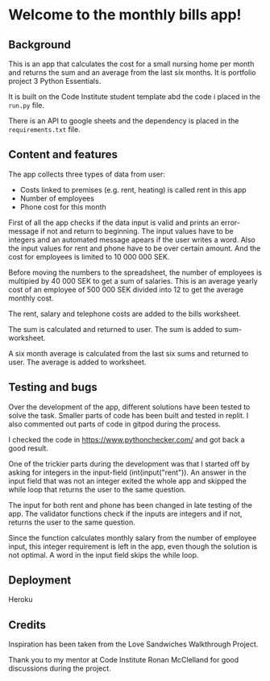 <h1>Welcome to the monthly bills app!</h1>

<h2>Background</h2>  
This is an app that calculates the cost for a small nursing home per month and returns the sum and an average from the last six months. It is portfolio project 3 Python Essentials.  

It is built on the Code Institute student template abd the code i placed in the `run.py` file.

There is an API to google sheets and the dependency is placed in the `requirements.txt` file.

<h2>Content and features</h2>    
The app collects three types of data from user:
<ul>
<li>Costs linked to premises (e.g. rent, heating) is called rent in this app</li>
<li>Number of employees</li>
<li>Phone cost for this month</li>
</ul>

First of all the app checks if the data input is valid and prints an error-message if not and return to beginning. The input values have to be integers and an automated message apears if the user writes a word. Also the input values for rent and phone have to be over certain amount. And the cost for employees is limited to 10 000 000 SEK.

Before moving the numbers to the spreadsheet, the number of employees is multipied by 40 000 SEK to get a sum of salaries. This is an average yearly cost of an employee of 500 000 SEK divided into 12 to get the average monthly cost. 

The rent, salary and telephone costs are added to the bills worksheet.

The sum is calculated and returned to user. The sum is added to sum-worksheet.

A six month average is calculated from the last six sums and returned to user. The average is added to worksheet.

<h2>Testing and bugs</h2> 
Over the development of the app, different solutions have been tested to solve the task. Smaller parts of code has been built and tested in replit. I also commented out parts of code in gitpod during the process.

I checked the code in https://www.pythonchecker.com/ and got back a good result. 

One of the trickier parts during the development was that I started off by asking for integers in the input-field (int(input("rent")). An answer in the input field that was not an integer exited the whole app and skipped the while loop that returns the user to the same question. 

The input for both rent and phone has been changed in late testing of the app. The validator functions check if the inputs are integers and if not, returns the user to the same question. 

Since the function calculates monthly salary from the number of employee input, this integer requirement is left in the app, even though the solution is not optimal. A word in the input field skips the while loop.

<h2>Deployment</h2>

Heroku 

<h2>Credits</h2> 
Inspiration has been taken from the Love Sandwiches Walkthrough Project. 

Thank you to my mentor at Code Institute Ronan McClelland for good discussions during the project. 